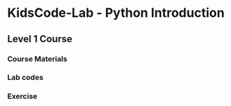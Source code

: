 # KidsCode-Lab - Python Introduction

## Level 1 Course

### Course Materials

### Lab codes

### Exercise
